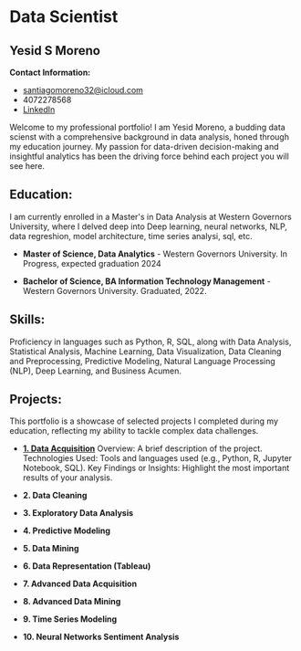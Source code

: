 # Data Scientist

## Yesid S Moreno

**Contact Information:** 

- santiagomoreno32@icloud.com  
- 4072278568 
- [LinkedIn](https://www.linkedin.com/in/yesid-moreno-883bb3181/)
  
Welcome to my professional portfolio! I am Yesid Moreno, a budding data scienst with a comprehensive background in data analysis, honed through my education journey. My passion for data-driven decision-making and insightful analytics has been the driving force behind each project you will see here.

## Education:

I am currently enrolled in a  Master's in Data Analysis at Western Governors University, where I delved deep into Deep learning, neural networks, NLP, data regreshion, model architecture, time series analysi, sql, etc. 

-  **Master of Science, Data Analytics** - Western Governors University. In Progress, expected graduation 2024

-  **Bachelor of Science, BA Information Technology Management** - Western Governors University. Graduated, 2022.

  
## Skills:

Proficiency in languages such as Python, R, SQL, along with Data Analysis, Statistical Analysis, Machine Learning, Data Visualization, Data Cleaning and Preprocessing, Predictive Modeling, Natural Language Processing (NLP), Deep Learning, and Business Acumen.


## Projects:

This portfolio is a showcase of selected projects I completed during my education, reflecting my ability to tackle complex data challenges.


- [**1. Data Acquisition**]([/projects/Data_Acquisition](https://github.com/santiagom32/santiagom32.github.io/blob/194d316442f9bba59e515fa14ab8555e43b4e32d/_projects/Data_Acquisition.md))
Overview: A brief description of the project.
Technologies Used: Tools and languages used (e.g., Python, R, Jupyter Notebook, SQL).
Key Findings or Insights: Highlight the most important results of your analysis.

- **2. Data Cleaning**

- **3. Exploratory Data Analysis**
  
- **4. Predictive Modeling**

- **5. Data Mining**

- **6. Data Representation (Tableau)**
 
- **7. Advanced Data Acquisition**

- **8. Advanced Data Mining**

- **9. Time Series Modeling**

- **10. Neural Networks Sentiment Analysis**

